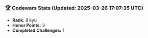### 🏆 Codewars Stats (Updated: 2025-03-26 17:07:35 UTC)

- **Rank:** 8 kyu
- **Honor Points:** 3
- **Completed Challenges:** 1
